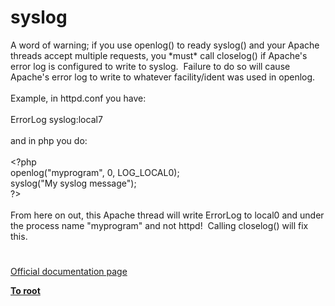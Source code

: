 # syslog




<div class="phpcode"><span class="html">
A word of warning; if you use openlog() to ready syslog() and your Apache threads accept multiple requests, you *must* call closelog() if Apache&apos;s error log is configured to write to syslog.&#xA0; Failure to do so will cause Apache&apos;s error log to write to whatever facility/ident was used in openlog.<br><br>Example, in httpd.conf you have:<br><br>ErrorLog syslog:local7<br><br>and in php you do:<br><br><span class="default">&lt;?php<br>openlog</span><span class="keyword">(</span><span class="string">&quot;myprogram&quot;</span><span class="keyword">, </span><span class="default">0</span><span class="keyword">, </span><span class="default">LOG_LOCAL0</span><span class="keyword">);<br></span><span class="default">syslog</span><span class="keyword">(</span><span class="string">&quot;My syslog message&quot;</span><span class="keyword">);<br></span><span class="default">?&gt;<br></span><br>From here on out, this Apache thread will write ErrorLog to local0 and under the process name &quot;myprogram&quot; and not httpd!&#xA0; Calling closelog() will fix this.</span>
</div>
  

#

[Official documentation page](https://www.php.net/manual/en/function.syslog.php)

**[To root](/README.md)**